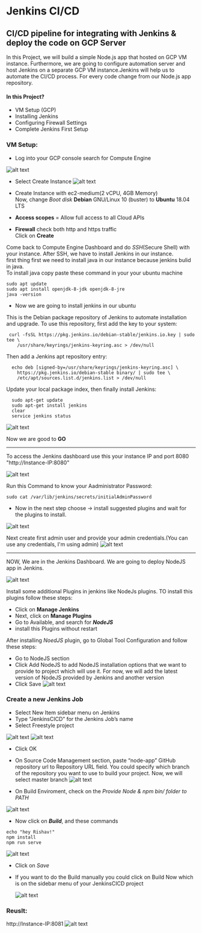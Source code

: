 # Jenkins CI/CD
## CI/CD pipeline for integrating with Jenkins & deploy the code on GCP Server

In this Project, we will build a simple Node.js app that hosted on GCP VM instance. Furthermore, we are going to configure automation server and host Jenkins on a separate GCP VM instance.Jenkins will help us to automate the CI/CD process. For every code change from our Node.js app repository.

#### In this Project?
* VM Setup (GCP)
* Installing Jenkins
* Configuring Firewall Settings
* Complete Jenkins First Setup


### VM Setup:

- Log into your GCP console search for Compute Engine

![alt text](https://github.com/rishavmehra/Jenkins-CI-CD/blob/main/images/compute-Engine.png)

- Select Create Instance
![alt text](https://github.com/rishavmehra/Jenkins-CI-CD/blob/main/images/instance.png)

- Create Instance with ec2-medium(2 vCPU, 4GB Memory)</br>
Now, change *Boot disk* **Debian** GNU/Linux 10 (buster) to  **Ubuntu** 18.04 LTS
- **Access scopes** = Allow full access to all Cloud APIs
- **Firewall** check both http and https traffic</br>
  Click on **Create** 

Come back to Compute Engine Dashboard and do *SSH*(Secure Shell) with your instance. After SSH, we have to install Jenkins in our instance.</br>
first thing first we need to install java in our instance because jenkins bulid in java.</br>
To install java copy paste these command in your your ubuntu machine
```
sudo apt update
sudo apt install openjdk-8-jdk openjdk-8-jre
java -version
``` 
- Now we are going to install jenkins in our ubuntu

This is the Debian package repository of Jenkins to automate installation and upgrade. To use this repository, first add the key to your system:

```
 curl -fsSL https://pkg.jenkins.io/debian-stable/jenkins.io.key | sudo tee \
    /usr/share/keyrings/jenkins-keyring.asc > /dev/null 
```
Then add a Jenkins apt repository entry:
```
  echo deb [signed-by=/usr/share/keyrings/jenkins-keyring.asc] \
    https://pkg.jenkins.io/debian-stable binary/ | sudo tee \
    /etc/apt/sources.list.d/jenkins.list > /dev/null
```

Update your local package index, then finally install Jenkins:

```
  sudo apt-get update
  sudo apt-get install jenkins
  clear
  service jenkins status
```
![alt text](https://github.com/rishavmehra/Jenkins-CI-CD/blob/main/images/jenkins.png)

Now we are good to **GO**

---

To access the Jenkins dashboard use this your instance IP and port 8080 "http://Instance-IP:8080"

![alt text](https://github.com/rishavmehra/Jenkins-CI-CD/blob/main/images/admin.png)


Run this Command to know your Aadministrator Password:

```
sudo cat /var/lib/jenkins/secrets/initialAdminPassword
```
- Now in the next step choose -> install suggested plugins and wait for the plugins to install.

![alt text](https://github.com/rishavmehra/Jenkins-CI-CD/blob/main/images/plugins.png)

Next create first admin user and provide your admin credentials.(You can use any credentials, I'm using admin)
![alt text](https://github.com/rishavmehra/Jenkins-CI-CD/blob/main/images/createuser.png)

---

NOW, We are in the Jenkins Dashboard.
 We are going to deploy NodeJS app in Jenkins.

![alt text](https://github.com/rishavmehra/Jenkins-CI-CD/blob/main/images/image.png)

Install some additional Plugins in jenkins like NodeJs plugins. TO install this plugins follow these steps:
- Click on **Manage Jenkins**
- Next, click on **Manage Plugins**
- Go to Available, and search for ***NodeJS***
- install this Plugins without restart

After installing *NoedJS* plugin, go to Global Tool Configuration and follow these steps:
- Go to NodeJS section
- Click Add NodeJS to add NodeJS installation options that we want to provide to project which will use it. For now, we will add the latest version of NodeJS provided by Jenkins and another version
- Click Save
  ![alt text](https://github.com/rishavmehra/Jenkins-CI-CD/blob/main/images/nodever.png)

### Create a new Jenkins Job
- Select New Item sidebar menu on Jenkins
- Type “JenkinsCICD” for the Jenkins Job’s name
- Select Freestyle project

![alt text](https://github.com/rishavmehra/Jenkins-CI-CD/blob/main/images/newitem.png)
![alt text](https://github.com/rishavmehra/Jenkins-CI-CD/blob/main/images/newitem2.png)

- Click OK
- On Source Code Management section, paste “node-app” GitHub repository url to Repository URL field. You could specify which branch of the repository you want to use to build your project. Now, we will select master branch
![alt text](https://github.com/rishavmehra/Jenkins-CI-CD/blob/main/images/git.png)

- On Build Enviroment, check on the *Provide Node & npm bin/ folder to PATH*
  
![alt text](https://github.com/rishavmehra/Jenkins-CI-CD/blob/main/images/builden.png)

- Now click on ***Build***, and these commands
```
echo "hey Rishav!"
npm install
npm run serve
```
![alt text](https://github.com/rishavmehra/Jenkins-CI-CD/blob/main/images/build.png)

- Click on *Save*
- If you want to do the Build manually you could click on Build Now which is on the sidebar menu of your JenkinsCICD project
  
  ![alt text](https://github.com/rishavmehra/Jenkins-CI-CD/blob/main/images/final.png)

### Reuslt:
http://Instance-IP:8081
  ![alt text](https://github.com/rishavmehra/Jenkins-CI-CD/blob/main/images/final2.png)